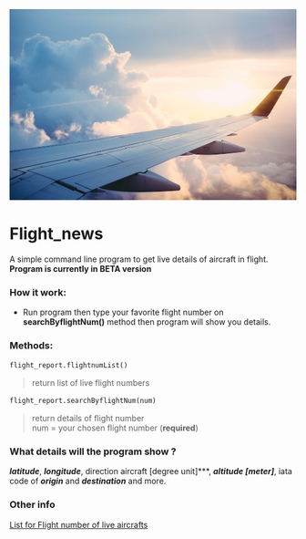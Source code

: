 ![FlightNews-cover](https://github.com/mrpintime/flight-news/blob/main/assets/cover.jpeg)

# Flight_news
A simple command line program to get live details of aircraft in flight.  
**Program is currently in ‌BETA version**

### How it work:

* Run program then type your favorite flight number on **searchByflightNum()** method then program will show you details.

### Methods:
``` python
flight_report.flightnumList()
```
> return list of live flight numbers

``` python
flight_report.searchByflightNum(num)
```
> return details of flight number  
> num = your chosen flight number (**required**) 

### What details will the program show ?
***latitude***, ***longitude***, direction aircraft [degree unit]***, ***altitude [meter]***, iata code of ***origin*** and ***destination*** and more.

### Other info
<u>List for Flight number of live aircrafts</u>
